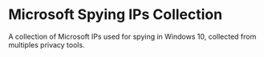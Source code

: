 # Microsoft Spying IPs Collection

A collection of Microsoft IPs used for spying in Windows 10, collected from multiples privacy tools.